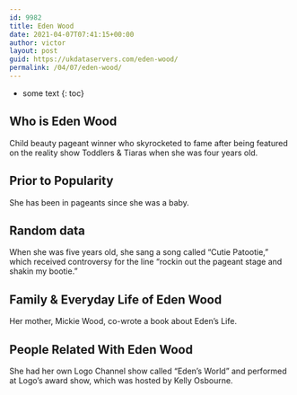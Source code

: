 ```yaml
---
id: 9982
title: Eden Wood
date: 2021-04-07T07:41:15+00:00
author: victor
layout: post
guid: https://ukdataservers.com/eden-wood/
permalink: /04/07/eden-wood/
---
```


* some text
{: toc}


## Who is Eden Wood



Child beauty pageant winner who skyrocketed to fame after being featured on the reality show Toddlers & Tiaras when she was four years old. 

                
                
                
## Prior to Popularity



She has been in pageants since she was a baby. 

                
                
                
## Random data



When she was five years old, she sang a song called &#8220;Cutie Patootie,&#8221; which received controversy for the line &#8220;rockin out the pageant stage and shakin my bootie.&#8221; 

                
                
                
## Family & Everyday Life of Eden Wood



Her mother, Mickie Wood, co-wrote a book about Eden&#8217;s Life. 

                
                
                
## People Related With Eden Wood



She had her own Logo Channel show called &#8220;Eden&#8217;s World&#8221; and performed at Logo&#8217;s award show, which was hosted by Kelly Osbourne. 

                
              
            
          
          
          
